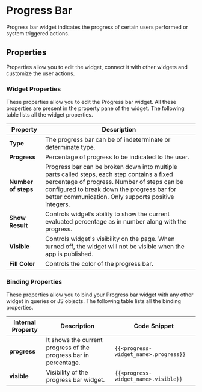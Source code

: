 # Progress Bar

Progress bar widget indicates the progress of certain users performed or system triggered actions.

## Properties

Properties allow you to edit the widget, connect it with other widgets and customize the user actions.

### Widget Properties

These properties allow you to edit the Progress bar widget. All these properties are present in the property pane of the widget. The following table lists all the widget properties.



| Property            | Description                                                                                                                                                                                                                                      |
| ------------------- | ------------------------------------------------------------------------------------------------------------------------------------------------------------------------------------------------------------------------------------------------ |
| **Type**            | The progress bar can be of indeterminate or determinate type.                                                                                                                                                                                    |
| **Progress**        | Percentage of progress to be indicated to the user.                                                                                                                                                                                              |
| **Number of steps** | Progress bar can be broken down into multiple parts called steps, each step contains a fixed percentage of progress. Number of steps can be configured to break down the progress bar for better communication. Only supports positive integers. |
| **Show Result**     | Controls widget’s ability to show the current evaluated percentage as in number along with the progress.                                                                                                                                         |
| **Visible**         | Controls widget's visibility on the page. When turned off, the widget will not be visible when the app is published.                                                                                                                             |
| **Fill Color**      | Controls the color of the progress bar.                                                                                                                                                                                                          |

### Binding Properties

These properties allow you to bind your Progress bar widget with any other widget in queries or JS objects. The following table lists all the binding properties.

| Internal Property | Description                                                      | Code Snippet                          |
| ----------------- | ---------------------------------------------------------------- | ------------------------------------- |
| **progress**      | It shows the current progress of the progress bar in percentage. | `{{<progress-widget_name>.progress}}` |
| **visible**       | Visibility of the progress bar widget.                           | `{{<progress-widget_name>.visible}}`  |
